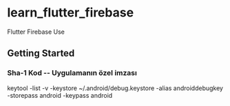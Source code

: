 # learn_flutter_firebase

Flutter Firebase Use

## Getting Started

### Sha-1 Kod -- Uygulamanın özel imzası
keytool -list -v -keystore ~/.android/debug.keystore -alias androiddebugkey -storepass android -keypass android

